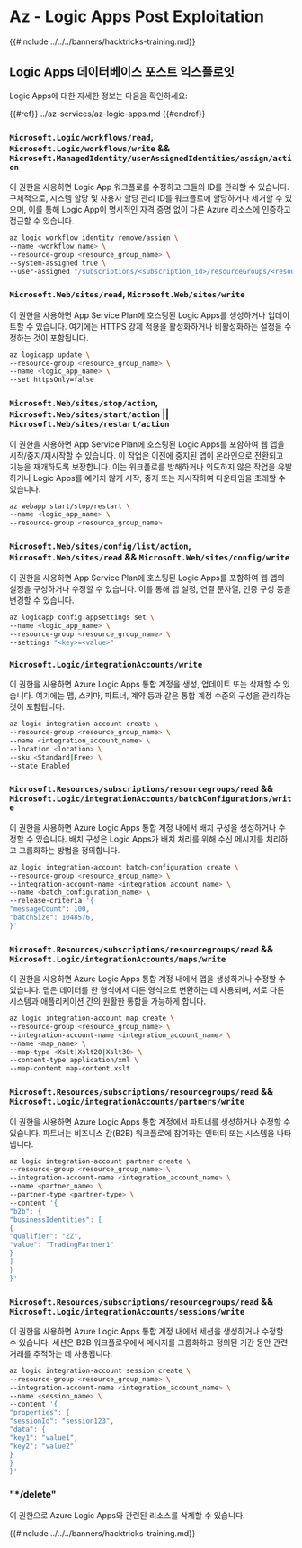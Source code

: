 # Az - Logic Apps Post Exploitation

{{#include ../../../banners/hacktricks-training.md}}

## Logic Apps 데이터베이스 포스트 익스플로잇
Logic Apps에 대한 자세한 정보는 다음을 확인하세요:

{{#ref}}
../az-services/az-logic-apps.md
{{#endref}}

### `Microsoft.Logic/workflows/read`, `Microsoft.Logic/workflows/write` && `Microsoft.ManagedIdentity/userAssignedIdentities/assign/action`
이 권한을 사용하면 Logic App 워크플로를 수정하고 그들의 ID를 관리할 수 있습니다. 구체적으로, 시스템 할당 및 사용자 할당 관리 ID를 워크플로에 할당하거나 제거할 수 있으며, 이를 통해 Logic App이 명시적인 자격 증명 없이 다른 Azure 리소스에 인증하고 접근할 수 있습니다.
```bash
az logic workflow identity remove/assign \
--name <workflow_name> \
--resource-group <resource_group_name> \
--system-assigned true \
--user-assigned "/subscriptions/<subscription_id>/resourceGroups/<resource_group>/providers/Microsoft.ManagedIdentity/userAssignedIdentities/<identity_name>"
```
### `Microsoft.Web/sites/read`, `Microsoft.Web/sites/write`
이 권한을 사용하면 App Service Plan에 호스팅된 Logic Apps를 생성하거나 업데이트할 수 있습니다. 여기에는 HTTPS 강제 적용을 활성화하거나 비활성화하는 설정을 수정하는 것이 포함됩니다.
```bash
az logicapp update \
--resource-group <resource_group_name> \
--name <logic_app_name> \
--set httpsOnly=false
```
### `Microsoft.Web/sites/stop/action`, `Microsoft.Web/sites/start/action` || `Microsoft.Web/sites/restart/action`
이 권한을 사용하면 App Service Plan에 호스팅된 Logic Apps를 포함하여 웹 앱을 시작/중지/재시작할 수 있습니다. 이 작업은 이전에 중지된 앱이 온라인으로 전환되고 기능을 재개하도록 보장합니다. 이는 워크플로를 방해하거나 의도하지 않은 작업을 유발하거나 Logic Apps를 예기치 않게 시작, 중지 또는 재시작하여 다운타임을 초래할 수 있습니다.
```bash
az webapp start/stop/restart \
--name <logic_app_name> \
--resource-group <resource_group_name>
```
### `Microsoft.Web/sites/config/list/action`, `Microsoft.Web/sites/read` && `Microsoft.Web/sites/config/write`

이 권한을 사용하면 App Service Plan에 호스팅된 Logic Apps를 포함하여 웹 앱의 설정을 구성하거나 수정할 수 있습니다. 이를 통해 앱 설정, 연결 문자열, 인증 구성 등을 변경할 수 있습니다.
```bash
az logicapp config appsettings set \
--name <logic_app_name> \
--resource-group <resource_group_name> \
--settings "<key>=<value>"
```
### `Microsoft.Logic/integrationAccounts/write`
이 권한을 사용하면 Azure Logic Apps 통합 계정을 생성, 업데이트 또는 삭제할 수 있습니다. 여기에는 맵, 스키마, 파트너, 계약 등과 같은 통합 계정 수준의 구성을 관리하는 것이 포함됩니다.
```bash
az logic integration-account create \
--resource-group <resource_group_name> \
--name <integration_account_name> \
--location <location> \
--sku <Standard|Free> \
--state Enabled
```
### `Microsoft.Resources/subscriptions/resourcegroups/read` && `Microsoft.Logic/integrationAccounts/batchConfigurations/write`

이 권한을 사용하면 Azure Logic Apps 통합 계정 내에서 배치 구성을 생성하거나 수정할 수 있습니다. 배치 구성은 Logic Apps가 배치 처리를 위해 수신 메시지를 처리하고 그룹화하는 방법을 정의합니다.
```bash
az logic integration-account batch-configuration create \
--resource-group <resource_group_name> \
--integration-account-name <integration_account_name> \
--name <batch_configuration_name> \
--release-criteria '{
"messageCount": 100,
"batchSize": 1048576,
}'
```
### `Microsoft.Resources/subscriptions/resourcegroups/read` && `Microsoft.Logic/integrationAccounts/maps/write`
이 권한을 사용하면 Azure Logic Apps 통합 계정 내에서 맵을 생성하거나 수정할 수 있습니다. 맵은 데이터를 한 형식에서 다른 형식으로 변환하는 데 사용되며, 서로 다른 시스템과 애플리케이션 간의 원활한 통합을 가능하게 합니다.
```bash
az logic integration-account map create \
--resource-group <resource_group_name> \
--integration-account-name <integration_account_name> \
--name <map_name> \
--map-type <Xslt|Xslt20|Xslt30> \
--content-type application/xml \
--map-content map-content.xslt
```
### `Microsoft.Resources/subscriptions/resourcegroups/read` && `Microsoft.Logic/integrationAccounts/partners/write`
이 권한을 사용하면 Azure Logic Apps 통합 계정에서 파트너를 생성하거나 수정할 수 있습니다. 파트너는 비즈니스 간(B2B) 워크플로에 참여하는 엔터티 또는 시스템을 나타냅니다.
```bash
az logic integration-account partner create \
--resource-group <resource_group_name> \
--integration-account-name <integration_account_name> \
--name <partner_name> \
--partner-type <partner-type> \
--content '{
"b2b": {
"businessIdentities": [
{
"qualifier": "ZZ",
"value": "TradingPartner1"
}
]
}
}'
```
### `Microsoft.Resources/subscriptions/resourcegroups/read` && `Microsoft.Logic/integrationAccounts/sessions/write`
이 권한을 사용하면 Azure Logic Apps 통합 계정 내에서 세션을 생성하거나 수정할 수 있습니다. 세션은 B2B 워크플로우에서 메시지를 그룹화하고 정의된 기간 동안 관련 거래를 추적하는 데 사용됩니다.
```bash
az logic integration-account session create \
--resource-group <resource_group_name> \
--integration-account-name <integration_account_name> \
--name <session_name> \
--content '{
"properties": {
"sessionId": "session123",
"data": {
"key1": "value1",
"key2": "value2"
}
}
}'
```
### "*/delete"
이 권한으로 Azure Logic Apps와 관련된 리소스를 삭제할 수 있습니다.



{{#include ../../../banners/hacktricks-training.md}}
